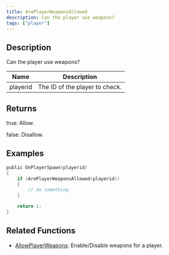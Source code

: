 ```yaml
---
title: ArePlayerWeaponsAllowed
description: Can the player use weapons?
tags: ["player"]
---
```


<VersionWarn version='omp v1.1.0.2612' />

## Description

Can the player use weapons?

| Name     | Description                                                 |
| -------- | ----------------------------------------------------------- |
| playerid | The ID of the player to check.       |

## Returns

true: Allow.

false: Disallow.

## Examples

```c
public OnPlayerSpawn(playerid)
{
    if (ArePlayerWeaponsAllowed(playerid))
    {
        // do something
    }

    return 1;
}
```

## Related Functions

- [AllowPlayerWeapons](AllowPlayerWeapons): Enable/Disable weapons for a player.
